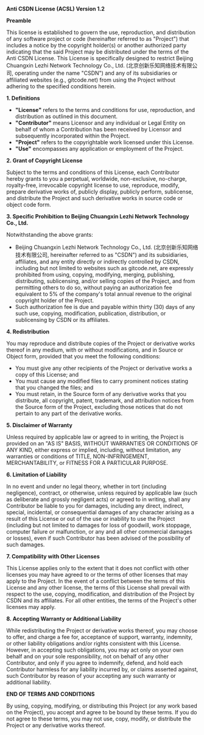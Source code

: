  **Anti CSDN License (ACSL) Version 1.2**

**Preamble**

This license is established to govern the use, reproduction, and distribution of any software project or code (hereinafter referred to as "Project") that includes a notice by the copyright holder(s) or another authorized party indicating that the said Project may be distributed under the terms of the Anti CSDN License. This License is specifically designed to restrict Beijing Chuangxin Lezhi Network Technology Co., Ltd. (北京创新乐知网络技术有限公司, operating under the name "CSDN") and any of its subsidiaries or affiliated websites (e.g., gitcode.net) from using the Project without adhering to the specified conditions herein.

**1. Definitions**

- **"License"** refers to the terms and conditions for use, reproduction, and distribution as outlined in this document.
- **"Contributor"** means Licensor and any individual or Legal Entity on behalf of whom a Contribution has been received by Licensor and subsequently incorporated within the Project.
- **"Project"** refers to the copyrightable work licensed under this License.
- **"Use"** encompasses any application or employment of the Project.

**2. Grant of Copyright License**

Subject to the terms and conditions of this License, each Contributor hereby grants to you a perpetual, worldwide, non-exclusive, no-charge, royalty-free, irrevocable copyright license to use, reproduce, modify, prepare derivative works of, publicly display, publicly perform, sublicense, and distribute the Project and such derivative works in source code or object code form.

**3. Specific Prohibition to Beijing Chuangxin Lezhi Network Technology Co., Ltd.**

Notwithstanding the above grants:

- Beijing Chuangxin Lezhi Network Technology Co., Ltd. (北京创新乐知网络技术有限公司, hereinafter referred to as "CSDN") and its subsidiaries, affiliates, and any entity directly or indirectly controlled by CSDN, including but not limited to websites such as gitcode.net, are expressly prohibited from using, copying, modifying, merging, publishing, distributing, sublicensing, and/or selling copies of the Project, and from permitting others to do so, without paying an authorization fee equivalent to 5% of the company's total annual revenue to the original copyright holder of the Project.
- Such authorization fee is due and payable within thirty (30) days of any such use, copying, modification, publication, distribution, or sublicensing by CSDN or its affiliates.

**4. Redistribution**

You may reproduce and distribute copies of the Project or derivative works thereof in any medium, with or without modifications, and in Source or Object form, provided that you meet the following conditions:

- You must give any other recipients of the Project or derivative works a copy of this License; and
- You must cause any modified files to carry prominent notices stating that you changed the files; and
- You must retain, in the Source form of any derivative works that you distribute, all copyright, patent, trademark, and attribution notices from the Source form of the Project, excluding those notices that do not pertain to any part of the derivative works.

**5. Disclaimer of Warranty**

Unless required by applicable law or agreed to in writing, the Project is provided on an "AS IS" BASIS, WITHOUT WARRANTIES OR CONDITIONS OF ANY KIND, either express or implied, including, without limitation, any warranties or conditions of TITLE, NON-INFRINGEMENT, MERCHANTABILITY, or FITNESS FOR A PARTICULAR PURPOSE.

**6. Limitation of Liability**

In no event and under no legal theory, whether in tort (including negligence), contract, or otherwise, unless required by applicable law (such as deliberate and grossly negligent acts) or agreed to in writing, shall any Contributor be liable to you for damages, including any direct, indirect, special, incidental, or consequential damages of any character arising as a result of this License or out of the use or inability to use the Project (including but not limited to damages for loss of goodwill, work stoppage, computer failure or malfunction, or any and all other commercial damages or losses), even if such Contributor has been advised of the possibility of such damages.

**7. Compatibility with Other Licenses**

This License applies only to the extent that it does not conflict with other licenses you may have agreed to or the terms of other licenses that may apply to the Project. In the event of a conflict between the terms of this License and any other license, the terms of this License shall prevail with respect to the use, copying, modification, and distribution of the Project by CSDN and its affiliates. For all other entities, the terms of the Project's other licenses may apply.

**8. Accepting Warranty or Additional Liability**

While redistributing the Project or derivative works thereof, you may choose to offer, and charge a fee for, acceptance of support, warranty, indemnity, or other liability obligations and/or rights consistent with this License. However, in accepting such obligations, you may act only on your own behalf and on your sole responsibility, not on behalf of any other Contributor, and only if you agree to indemnify, defend, and hold each Contributor harmless for any liability incurred by, or claims asserted against, such Contributor by reason of your accepting any such warranty or additional liability.

**END OF TERMS AND CONDITIONS**

By using, copying, modifying, or distributing this Project (or any work based on the Project), you accept and agree to be bound by these terms. If you do not agree to these terms, you may not use, copy, modify, or distribute the Project or any derivative works thereof.
        
